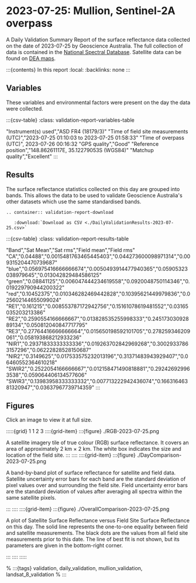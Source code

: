 
# 2023-07-25: Mullion, Sentinel-2A overpass

A Daily Validation Summary Report of the surface reflectance data collected on the date of 2023-07-25 by Geoscience&nbsp;Australia. 
The full collection of data is contained in the [National Spectral Database](https://www.dea.ga.gov.au/products/national-spectral-database).
Satellite data can be found on [DEA maps](https://maps.dea.ga.gov.au/).

:::{contents} In this report
:local:
:backlinks: none
:::

## Variables

These variables and environmental factors were present on the day the data were collected.

:::{csv-table}
:class: validation-report-variables-table

"Instrument(s) used","ASD FR4 (18179/3)"
"Time of field site measurements (UTC)","2023-07-25 01:10:03 to 2023-07-25 01:58:33"
"Time of overpass (UTC)", 2023-07-26 00:16:32
"GPS quality","Good"
"Reference position","148.86261117E, 35.12279053S (WGS84)"
"Matchup quality","Excellent"
:::

## Results

The surface reflectance statistics collected on this day are grouped into bands. 
This allows the data to be used to validate Geoscience Australia's other datasets which use the same standardised bands.

```{eval-rst}
.. container:: validation-report-download

   :download:`Download as CSV <./DailyValidationResults-2023-07-25.csv>`
```

:::{csv-table}
:class: validation-report-results-table

"Band","Sat Mean","Sat rms","Field mean","Field rms"
"CA","0.04488","0.0015481763465445403","0.044273600098971314","0.009315204470739687"
"blue","0.056975416666666674","0.0050493914477940365","0.05905323038979645","0.013042829484586125"
"green","0.08841125","0.006047444234619558","0.0920048750114346","0.019229790944200322"
"red","0.10452375","0.010346282469442828","0.10395621449979836","0.025602144655099024"
"RE1","0.161215","0.008553787172942756","0.15161078619481552","0.03165035203213386"
"RE2","0.2590554166666667","0.013828535255998333","0.24517303092889134","0.050812040847717795"
"RE3","0.27764416666666664","0.015650198592101705","0.278259346209061","0.058193868212933236"
"NIR1","0.29371833333333336","0.019263702842969268","0.30029337863157296","0.06222828528150687"
"NIR2","0.3149625","0.017533575232013196","0.31371483943929407","0.06460552364610218"
"SWIR2","0.2522054166666667","0.012158471490818881","0.292426929963538","0.059064406134577606"
"SWIR3","0.13983958333333332","0.007713222942436074","0.16631646381320947","0.03637967739714359"
:::

## Figures

Click an image to view it at full size.

:::::{grid} 1 1 2 3
::::{grid-item}
:::{figure} ./RGB-2023-07-25.png

A satellite imagery tile of true colour (RGB) surface reflectance. 
It covers an area of approximately 2&nbsp;km &times; 2&nbsp;km. 
The white box indicates the size and location
of the field site.
:::
::::
::::{grid-item}
:::{figure} ./DayComparison-2023-07-25.png

A band-by-band plot of surface reflectance for satellite and field data. 
Satellite uncertainty error bars for each band are the standard deviation
of pixel values over and surrounding the field site. 
Field uncertainty error bars are the standard deviation of values after 
averaging all spectra within the same satellite pixels. 

:::
::::
::::{grid-item}
:::{figure} ./OverallComparison-2023-07-25.png

A plot of Satellite Surface Reflectance versus Field Site Surface Reflectance on this day.
The solid line represents the one-to-one equality between field and satellite measurements.
The black dots are the values from all field site measurements prior to this date. 
The line of best fit is not shown, but its parameters are given in the bottom-right corner.

:::
::::
:::::

% :::{tags} validation, daily_validation, mullion_validation, landsat_8_validation
% :::
